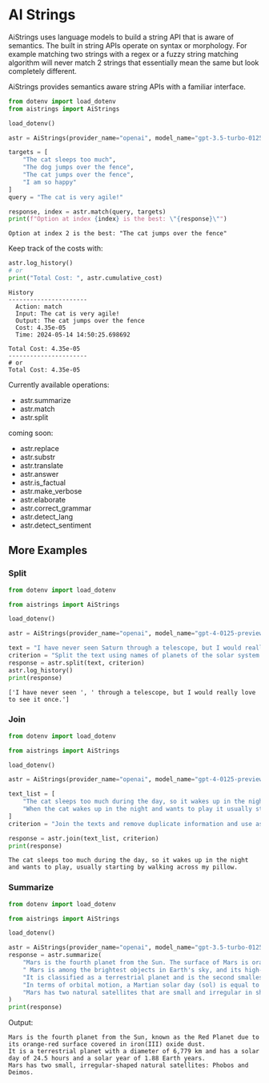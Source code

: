 # AI Strings

AiStrings uses language models to build a string API that is aware of semantics.
The built in string APIs operate on syntax or morphology.
For example matching two strings with a regex or a fuzzy string matching algorithm will never match
2 strings that essentially mean the same but look completely different.

AiStrings provides semantics aware string APIs with a familiar interface.

```python
from dotenv import load_dotenv
from aistrings import AiStrings

load_dotenv()

astr = AiStrings(provider_name="openai", model_name="gpt-3.5-turbo-0125")

targets = [
    "The cat sleeps too much",
    "The dog jumps over the fence",
    "The cat jumps over the fence",
    "I am so happy"
]
query = "The cat is very agile!"

response, index = astr.match(query, targets)
print(f"Option at index {index} is the best: \"{response}\"")
```

```
Option at index 2 is the best: "The cat jumps over the fence"
```

Keep track of the costs with:

```python
astr.log_history()
# or
print("Total Cost: ", astr.cumulative_cost)
```

```
History
----------------------
  Action: match
  Input: The cat is very agile!
  Output: The cat jumps over the fence
  Cost: 4.35e-05
  Time: 2024-05-14 14:50:25.698692

Total Cost: 4.35e-05
----------------------
# or
Total Cost: 4.35e-05
```

Currently available operations:

- astr.summarize
- astr.match
- astr.split

coming soon:
- astr.replace
- astr.substr
- astr.translate
- astr.answer
- astr.is_factual
- astr.make_verbose
- astr.elaborate
- astr.correct_grammar
- astr.detect_lang
- astr.detect_sentiment

## More Examples

### Split

```python
from dotenv import load_dotenv

from aistrings import AiStrings

load_dotenv()

astr = AiStrings(provider_name="openai", model_name="gpt-4-0125-preview", temperature=1)

text = "I have never seen Saturn through a telescope, but I would really love to see it once."
criterion = "Split the text using names of planets of the solar system as separators."
response = astr.split(text, criterion)
astr.log_history()
print(response)
```

```
['I have never seen ', ' through a telescope, but I would really love to see it once.']
```

### Join

```python
from dotenv import load_dotenv

from aistrings import AiStrings

load_dotenv()

astr = AiStrings(provider_name="openai", model_name="gpt-4-0125-preview")

text_list = [
    "The cat sleeps too much during the day, so it wakes up in the night and wants to play.",
    "When the cat wakes up in the night and wants to play it usually starts walking across my pillow.",
]
criterion = "Join the texts and remove duplicate information and use as few words as possible."

response = astr.join(text_list, criterion)
print(response)
```

```
The cat sleeps too much during the day, so it wakes up in the night and wants to play, usually starting by walking across my pillow.
```

### Summarize

```python
from dotenv import load_dotenv

from aistrings import AiStrings

load_dotenv()

astr = AiStrings(provider_name="openai", model_name="gpt-3.5-turbo-0125")
response = astr.summarize(
    "Mars is the fourth planet from the Sun. The surface of Mars is orange-red because it is covered in iron(III) oxide dust, giving it the nickname 'the Red Planet'.[21][22]"
    " Mars is among the brightest objects in Earth's sky, and its high-contrast albedo features have made it a common subject for telescope viewing. "
    "It is classified as a terrestrial planet and is the second smallest of the Solar System's planets with a diameter of 6,779 km (4,212 mi). "
    "In terms of orbital motion, a Martian solar day (sol) is equal to 24.5 hours, and a Martian solar year is equal to 1.88 Earth years (687 Earth days). "
    "Mars has two natural satellites that are small and irregular in shape: Phobos and Deimos. "
)
print(response)

```

Output:

```
Mars is the fourth planet from the Sun, known as the Red Planet due to its orange-red surface covered in iron(III) oxide dust. 
It is a terrestrial planet with a diameter of 6,779 km and has a solar day of 24.5 hours and a solar year of 1.88 Earth years. 
Mars has two small, irregular-shaped natural satellites: Phobos and Deimos.
```



